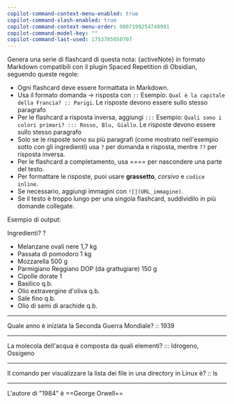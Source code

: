 ```yaml
---
copilot-command-context-menu-enabled: true
copilot-command-slash-enabled: true
copilot-command-context-menu-order: 9007199254740991
copilot-command-model-key: ""
copilot-command-last-used: 1753785050707
---
```

Genera una serie di flashcard di questa nota: {activeNote} in formato Markdown compatibili con il plugin Spaced Repetition di Obsidian, seguendo queste regole:

- Ogni flashcard deve essere formattata in Markdown.
- Usa il formato domanda → risposta con `::` Esempio: `Qual è la capitale della Francia? :: Parigi`. Le risposte devono essere sullo stesso paragrafo
- Per le flashcard a risposta inversa, aggiungi `:::` Esempio: `Quali sono i colori primari? ::: Rosso, Blu, Giallo`. Le risposte devono essere sullo stesso paragrafo
- Solo se le risposte sono su più paragrafi (come mostrato nell'esempio sotto con gli ingredienti) usa `?` per domanda e risposta, mentre `??` per risposta inversa.
- Per le flashcard a completamento, usa ==== per nascondere una parte del testo. 
- Per formattare le risposte, puoi usare **grassetto**, _corsivo_ e `codice inline`.
- Se necessario, aggiungi immagini con `![](URL_immagine)`.
- Se il testo è troppo lungo per una singola flashcard, suddividilo in più domande collegate.


Esempio di output:

Ingredienti?
?
- Melanzane ovali nere 1,7 kg
- Passata di pomodoro 1 kg
- Mozzarella 500 g
- Parmigiano Reggiano DOP (da grattugiare) 150 g
- Cipolle dorate 1
- Basilico q.b.
- Olio extravergine d'oliva q.b.
- Sale fino q.b.
- Olio di semi di arachide q.b.

---

Quale anno è iniziata la Seconda Guerra Mondiale? :: 1939

---
La molecola dell'acqua è composta da quali elementi? ::: Idrogeno, Ossigeno

---
Il comando per visualizzare la lista dei file in una directory in Linux è? :: ls

---
L'autore di "1984" è ==George Orwell==


